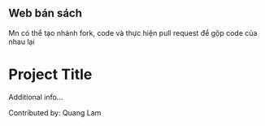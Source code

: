 ## Web bán sách
Mn có thể tạo nhánh fork, code và thực hiện pull request để gộp code của nhau lại

# Project Title

Additional info...

Contributed by: Quang Lam
